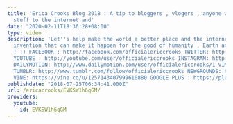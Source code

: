 ```yaml
---
title: 'Erica Crooks Blog 2018 : A tip to bloggers , vlogers , anyone who uploads
  stuff to the internet and'
date: "2020-02-11T18:36:28+08:00"
type: video
description: 'Let''s help make the world a better place and the internet is a wonderful
  invention that can make it happen for the good of humanity , Earth and the universe
  ! :) FACEBOOK : http://facebook.com/officialericcrooks TWITTER: http://twitter.com/crooks_erica
  YOUTUBE : http://youtube.com/user/officialericcrooks INSTAGRAM: http://Instagram.com/officialericcrooks/
  DAILYMOTION: http://www.dailymotion.com/user/officialericcrooks/1 VIMEO: https://vimeo.com/officialericcrooks
  TUMBLR: http://www.tumblr.com/follow/officialericcrooks NEWGROUNDS: http://officialericcrooks.newgrounds.com
  VINE: https://vine.co/u/1257143407999610880 GOOGLE PLUS : https://plus.google.com/+Officialericcrooks'
publishdate: "2018-07-25T06:34:41.000Z"
url: /ericacrooks/EVKSW1h6qGM/
providers:
  youtube:
    id: EVKSW1h6qGM
---
```

